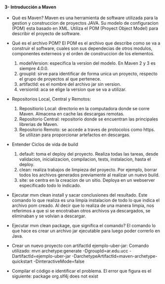 #### 3- Introducción a Maven
- Qué es Maven?
	Maven es una herramienta de software utilizada para la gestion y construccion de proyectos JAVA. Su modelo de configuracion (POM) esta basado en XML. Utiliza el POM (Proyect Object Model) para describir el proyecto de software.
- Qué es el archivo POM?
	El POM es el archivo que describe como se va a construir el software, cuales son sus dependecias de otros modulos, componentes externeos y el orden de construccion de los elementos.
    1. modelVersion: especifica la version del modelo. En Maven 2 y 3 es siempre 4.0.0.
    2. groupId: sirve para identificar de forma unica un proyecto, respecto el grupo de proyectos al que pertenece.
    3. artifactId: es el nombre del archivo jar sin version.
    4. versionId: aca se elige la version que se va a utilizar.
    
- Repositorios Local, Central y Remotos:
    1. Repositiorio Local: directorio en la computadora donde se corre Maven. Almacena en cache las descargas remotas.
    2. Repositorio Central: repositorio donde se encuentran las principales librerias de Maven.
    3. Repositorio Remoto: se accede a traves de protocolos como https. Se utilizan para proporcionar artefactos en descargas.
    
- Entender Ciclos de vida de build
    1. default: toma el deploy del proyecto. Realiza todas las tareas, desde validacion, inicializacion, compilacion, tests, instalacion, hasta el deploy.
    2. clean: realiza trabajos de limpieza del proyecto. Por ejemplo, borrar todos los archivos generados previamente al realizar un nuevo build.
    3. site: se centra en la creacion de un sitio. Deploya en un webserver especificado todo lo indicado.
    
    
- Ejecutar mvn clean install y sacar conclusiones del resultado.
    Este comando lo que realiza es una limpia instalacion de todo lo que indica el archivo pom creado. Al decir que lo realiza de una manera limpia, nos referimos a que si se encotraban otros archivos ya descargados, se eliminaban y se volvian a descargar.
    
- Ejecutar mvn clean package, que significa el comando?
    El comando lo que hace es crear un archivo jar ejecutable para luego poder correrlo en Java.
    
- Crear un nuevo proyecto con artifactId ejemplo-uber-jar:
    Comando utilizado: mvn archetype:generate -DgroupId=ar.edu.ucc -DartifactId=ejemplo-uber-jar -DarchetypeArtifactId=maven-archetype-quickstart -DinteractiveMode=false

- Compilar el código e identificar el problema.
    El error que figura es el siguiente: package org.slf4j does not exist


